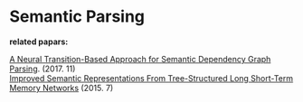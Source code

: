 # Semantic Parsing

**related papars:**

[A Neural Transition-Based Approach for Semantic Dependency Graph Parsing](http://alexyxwang.me/2017/11/19/A-Neural-Transition-Based-Approach-for-Semantic-Dependency-Graph-Parsing/Wang.pdf). (2017. 11)  
[Improved Semantic Representations From Tree-Structured Long Short-Term Memory Networks](https://www.aclweb.org/anthology/P15-1150) (2015. 7)  


